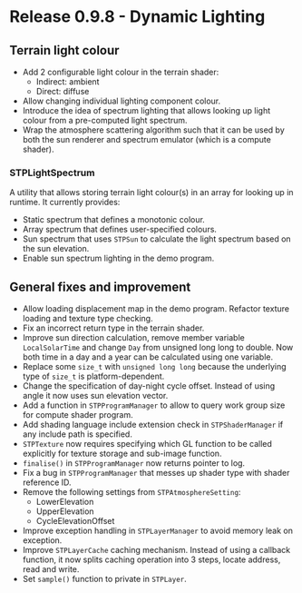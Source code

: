 # Release 0.9.8 - Dynamic Lighting

## Terrain light colour

- Add 2 configurable light colour in the terrain shader:
  - Indirect: ambient
  - Direct: diffuse
- Allow changing individual lighting component colour.
- Introduce the idea of spectrum lighting that allows looking up light colour from a pre-computed light spectrum.
- Wrap the atmosphere scattering algorithm such that it can be used by both the sun renderer and spectrum emulator (which is a compute shader).

### STPLightSpectrum

A utility that allows storing terrain light colour(s) in an array for looking up in runtime. It currently provides:
- Static spectrum that defines a monotonic colour.
- Array spectrum that defines user-specified colours.
- Sun spectrum that uses `STPSun` to calculate the light spectrum based on the sun elevation.
- Enable sun spectrum lighting in the demo program.

## General fixes and improvement

- Allow loading displacement map in the demo program. Refactor texture loading and texture type checking.
- Fix an incorrect return type in the terrain shader.
- Improve sun direction calculation, remove member variable `LocalSolarTime` and change `Day` from unsigned long long to double. Now both time in a day and a year can be calculated using one variable.
- Replace some `size_t` with `unsigned long long` because the underlying type of `size_t` is platform-dependent.
- Change the specification of day-night cycle offset. Instead of using angle it now uses sun elevation vector.
- Add a function in `STPProgramManager` to allow to query work group size for compute shader program.
- Add shading language include extension check in `STPShaderManager` if any include path is specified.
- `STPTexture` now requires specifying which GL function to be called explicitly for texture storage and sub-image function.
- `finalise()` in `STPProgramManager` now returns pointer to log.
- Fix a bug in `STPProgramManager` that messes up shader type with shader reference ID.
- Remove the following settings from `STPAtmosphereSetting`:
  - LowerElevation
  - UpperElevation
  - CycleElevationOffset
- Improve exception handling in `STPLayerManager` to avoid memory leak on exception.
- Improve `STPLayerCache` caching mechanism. Instead of using a callback function, it now splits caching operation into 3 steps, locate address, read and write.
- Set `sample()` function to private in `STPLayer`.